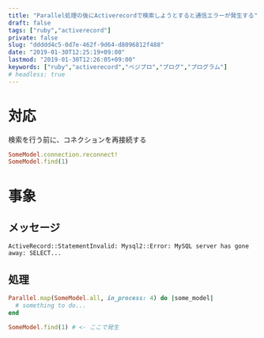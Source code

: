 ```yaml
---
title: "Parallel処理の後にActiverecordで検索しようとすると通信エラーが発生する"
draft: false
tags: ["ruby","activerecord"]
private: false
slug: "ddddd4c5-0d7e-462f-9d64-d8096812f488"
date: "2019-01-30T12:25:19+09:00"
lastmod: "2019-01-30T12:26:05+09:00"
keywords: ["ruby","activerecord","ベジプロ","プログ","プログラム"]
# headless: true
---
```


# 対応
検索を行う前に、コネクションを再接続する
```rb
SomeModel.connection.reconnect!
SomeModel.find(1)
```

# 事象
## メッセージ
`ActiveRecord::StatementInvalid: Mysql2::Error: MySQL server has gone away: SELECT...`

## 処理
```rb
Parallel.map(SomeModel.all, in_process: 4) do |some_model|
  # something to do...
end

SomeModel.find(1) # <- ここで発生
```
